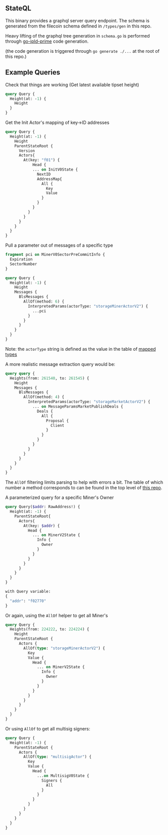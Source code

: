 StateQL
---

This binary provides a graphql server query endpoint.
The schema is generated from the filecoin schema defined in `/types/gen` in this repo.

Heavy lifting of the graphql tree generation in `schema.go` is performed through [go-ipld-prime](https://github.com/willscott/go-ipld-prime/tree/graphql/schema/gen/graphql/server) code generation.

(the code generation is triggered through `go generate ./...` at the root of this repo.)

Example Queries
---

Check that things are working (Get latest available tipset height)
```graphql
query Query {
  Height(at: -1) {
    Height
  }
}
```

Get the Init Actor's mapping of key->ID addresses
```graphql
query Query {
  Height(at: -1) {
    Height
    ParentStateRoot {
      Version
      Actors{
        At(key: "f01") {
        	Head {
            ... on InitV0State {
              NextID
              AddressMap{
                All {
                  Key
                  Value
                }
              }
            }
          }
        }
      }
    }
  }
}
```

Pull a parameter out of messages of a specific type
```graphql
fragment pci on MinerV0SectorPreCommitInfo {
  Expiration
  SectorNumber
}

query Query {
  Height(at: -1) {
    Height
    Messages {
      BlsMessages {
        AllOf(method: 6) {
          InterpretedParams(actorType: "storageMinerActorV2") {
            ...pci
          }
        }
      }
    }
  }
}
```
Note: the `actorType` string is defined as the value in the table of [mapped types](https://github.com/filecoin-project/statediff/blob/master/transform.go#L35)

A more realistic message extraction query would be:
```graphql
query query {
  Heights(from: 261540, to: 261545) {
    Height
    Messages {
      BlsMessages {
        AllOf(method: 4) {
          InterpretedParams(actorType: "storageMarketActorV2") {
            ... on MessageParamsMarketPublishDeals {
              Deals {
                All {
                  Proposal {
                    Client
                  }
                }
              }
            }
          }
        }
      }
    }
  }
}
```
The `AllOf` filtering limits parsing to help with errors a bit. The table of which number
a method corresponds to can be found in the top level of [this repo](https://github.com/filecoin-project/statediff/blob/master/messageparams.go#L25).

A parameterized query for a specific Miner's Owner
```graphql
query Query($addr: RawAddress!) {
  Height(at: -1) {
    ParentStateRoot{
      Actors{
        At(key: $addr) {
          Head {
            ... on MinerV2State {
              Info {
                Owner
              }
            }
          }
        }
      }
    }
  }
}

with Query variable:
{
  "addr": "f02770"
}
```

Or again, using the `AllOf` helper to get all Miner's
```graphql
query Query {
  Heights(from: 224222, to: 224224) {
    Height
    ParentStateRoot {
      Actors {
        AllOf(type: "storageMinerActorV2") {
          Key
          Value {
            Head {
              ... on MinerV2State {
                Info {
                  Owner
                }
              }
            }
          }
        }
      }
    }
  }
}
```

Or using `AllOf` to get all multisig signers:

```graphql
query Query {
  Height(at: -1) {
    ParentStateRoot {
      Actors {
        AllOf(type: "multisigActor") {
          Key
          Value {
            Head {
              ...on MultisigV0State {
                Signers {
                  All
                }
              }
            }
          }
        }
      }
    }
  }
}
```
